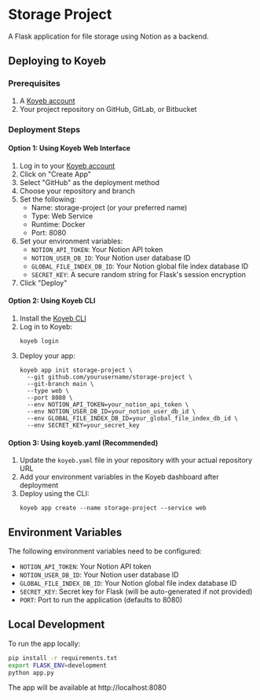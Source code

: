 # Storage Project

A Flask application for file storage using Notion as a backend.

## Deploying to Koyeb

### Prerequisites

1. A [Koyeb account](https://app.koyeb.com)
2. Your project repository on GitHub, GitLab, or Bitbucket

### Deployment Steps

#### Option 1: Using Koyeb Web Interface

1. Log in to your [Koyeb account](https://app.koyeb.com)
2. Click on "Create App"
3. Select "GitHub" as the deployment method
4. Choose your repository and branch
5. Set the following:
   - Name: storage-project (or your preferred name)
   - Type: Web Service
   - Runtime: Docker
   - Port: 8080
6. Set your environment variables:
   - `NOTION_API_TOKEN`: Your Notion API token
   - `NOTION_USER_DB_ID`: Your Notion user database ID
   - `GLOBAL_FILE_INDEX_DB_ID`: Your Notion global file index database ID
   - `SECRET_KEY`: A secure random string for Flask's session encryption
7. Click "Deploy"

#### Option 2: Using Koyeb CLI

1. Install the [Koyeb CLI](https://www.koyeb.com/docs/cli/installation)
2. Log in to Koyeb:
   ```
   koyeb login
   ```
3. Deploy your app:
   ```
   koyeb app init storage-project \
     --git github.com/yourusername/storage-project \
     --git-branch main \
     --type web \
     --port 8080 \
     --env NOTION_API_TOKEN=your_notion_api_token \
     --env NOTION_USER_DB_ID=your_notion_user_db_id \
     --env GLOBAL_FILE_INDEX_DB_ID=your_global_file_index_db_id \
     --env SECRET_KEY=your_secret_key
   ```

#### Option 3: Using koyeb.yaml (Recommended)

1. Update the `koyeb.yaml` file in your repository with your actual repository URL
2. Add your environment variables in the Koyeb dashboard after deployment
3. Deploy using the CLI:
   ```
   koyeb app create --name storage-project --service web
   ```

## Environment Variables

The following environment variables need to be configured:

- `NOTION_API_TOKEN`: Your Notion API token
- `NOTION_USER_DB_ID`: Your Notion user database ID 
- `GLOBAL_FILE_INDEX_DB_ID`: Your Notion global file index database ID
- `SECRET_KEY`: Secret key for Flask (will be auto-generated if not provided)
- `PORT`: Port to run the application (defaults to 8080)

## Local Development

To run the app locally:

```bash
pip install -r requirements.txt
export FLASK_ENV=development
python app.py
```

The app will be available at http://localhost:8080 